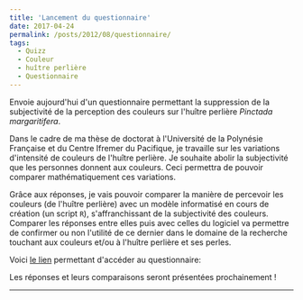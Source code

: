 ```yaml
---
title: 'Lancement du questionnaire'
date: 2017-04-24
permalink: /posts/2012/08/questionnaire/
tags:
  - Quizz
  - Couleur
  - huître perlière
  - Questionnaire
---
```


Envoie aujourd'hui d'un questionnaire permettant la suppression de la subjectivité de la perception des couleurs sur l'huître perlière *Pinctada margaritifera*.

Dans le cadre de ma thèse de doctorat à l'Université de la Polynésie Française et du Centre Ifremer du Pacifique, je travaille sur les variations d'intensité de couleurs de l'huître perlière. Je souhaite abolir la subjectivité que les personnes donnent aux couleurs. Ceci permettra de pouvoir comparer mathématiquement ces variations.

Grâce aux réponses, je vais pouvoir comparer la manière de percevoir les couleurs (de l'huître perlière) avec un modèle informatisé en cours de création (un script `R`), s'affranchissant de la subjectivité des couleurs. Comparer les réponses entre elles puis avec celles du logiciel va permettre de confirmer ou non l'utilité de ce dernier dans le domaine de la recherche touchant aux couleurs et/ou à l'huître perlière et ses perles. 

Voici [le lien](https://docs.google.com/forms/d/e/1FAIpQLSfuQSCCwwlnsOrvNYvqrUiggyQG-4BL9ESyDtCpOXiBV0jX5g/viewform?usp=sf_link) permettant d'accéder au questionnaire:

Les réponses et leurs comparaisons seront présentées prochainement !

------